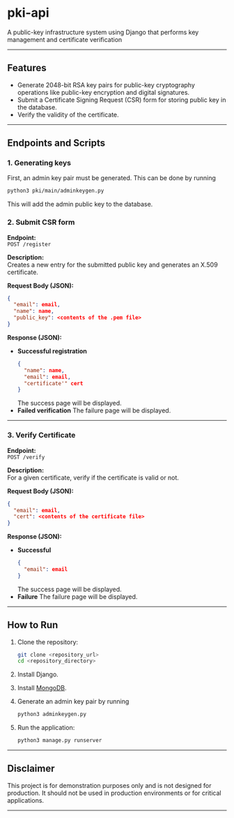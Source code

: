 # pki-api
A public-key infrastructure system using Django that performs key management and certificate verification

---

## Features
- Generate 2048-bit RSA key pairs for public-key cryptography operations like public-key encryption and digital signatures.
- Submit a Certificate Signing Request (CSR) form for storing public key in the database.
- Verify the validity of the certificate.

---

## Endpoints and Scripts

### 1. Generating keys

First, an admin key pair must be generated. This can be done by running
```bash
python3 pki/main/adminkeygen.py
```
This will add the admin public key to the database.

### 2. Submit CSR form

**Endpoint:**\
`POST /register`

**Description:**\
Creates a new entry for the submitted public key and generates an X.509 certificate.

**Request Body (JSON):**

```json
{
  "email": email,
  "name": name,
  "public_key": <contents of the .pem file>
}
```
**Response (JSON):**

- **Successful registration**
  ```json
  {
    "name": name,
    "email": email,
    "certificate'" cert
  }
  ```
  The success page will be displayed.
- **Failed verification**
  The failure page will be displayed.

---

### 3. Verify Certificate

**Endpoint:**\
`POST /verify`

**Description:**\
For a given certificate, verify if the certificate is valid or not.

**Request Body (JSON):**

```json
{
  "email": email,
  "cert": <contents of the certificate file>
}
```
**Response (JSON):**

- **Successful**
  ```json
  {
    "email": email
  }
  ```
  The success page will be displayed.
- **Failure**
   The failure page will be displayed.

---

## How to Run

1. Clone the repository:
   ```bash
   git clone <repository_url>
   cd <repository_directory>
   ```
2. Install Django.

3. Install [MongoDB](https://www.mongodb.com/docs/manual/installation/).

4. Generate an admin key pair by running
   ```bash
   python3 adminkeygen.py
   ```
   
   
5. Run the application:
   ```bash
   python3 manage.py runserver
   ```

---

## Disclaimer

This project is for demonstration purposes only and is not designed for production. It should not be used in production environments or for critical applications.

---

